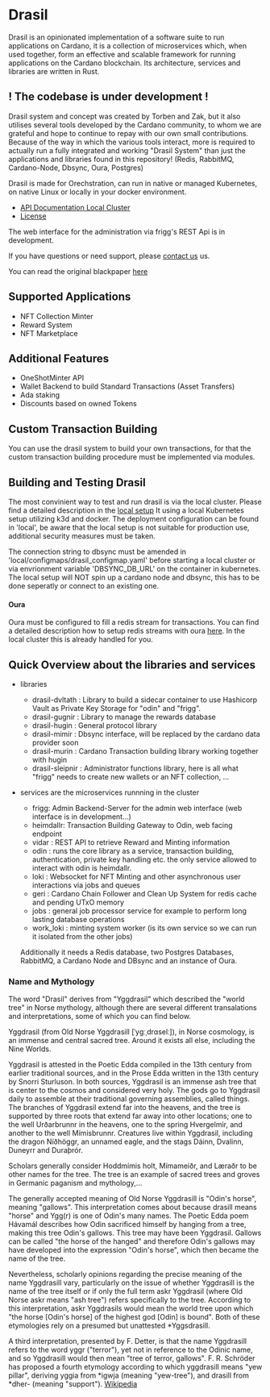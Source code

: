 # Drasil

Drasil is an opinionated implementation of a software suite to run applications on Cardano, it is a collection of microservices which, when used together, form an effective and scalable framework for running applications on the Cardano blockchain. Its architecture, services and libraries are written in Rust. 

## ! The codebase is under development ! 

Drasil system and concept was created by Torben and Zak, but it also utilises several tools developed by the Cardano community, to whom we are grateful and hope to continue to repay with our own small contributions.  Because of the way in which the various tools interact, more is required to actually run a fully integrated and working "Drasil System" than just the applications and libraries found in this repository! (Redis, RabbitMQ, Cardano-Node, Dbsync, Oura, Postgres)

Drasil is made for Orechstration, can run in native or managed Kubernetes, on native Linux or locally in your docker environment. 

* [API Documentation Local Cluster](https://documenter.getpostman.com/view/23201834/2s9YXpUHwG)
* [License](https://github.com/Sbcdn/drasil/blob/tk22/LICENSE.md)

The web interface for the administration via frigg's REST Api is in development. 

If you have questions or need support, please [contact us](mailto:info@drasil.io) us. 

You can read the original blackpaper [here](https://bit.ly/3vg9GvI)

## Supported Applications 
- NFT Collection Minter
- Reward System
- NFT Marketplace

## Additional Features
- OneShotMinter API
- Wallet Backend to build Standard Transactions (Asset Transfers)
- Ada staking
- Discounts based on owned Tokens

## Custom Transaction Building
You can use the drasil system to build your own transactions, for that the custom transaction building procedure must be implemented via modules. 

## Building and Testing Drasil
The most convinient way to test and run drasil is via the local cluster. 
Please find a detailed description in the [local setup](https://github.com/Sbcdn/drasil/tree/tk22/local)
It using a local Kubernetes setup utilizing k3d and docker. The deployment configuration can be found in 'local', be aware that the local setup is not suitable for production use, additional security measures must be taken. 

The connection string to dbsync must be amended in  'local/configmaps/drasil_configmap.yaml' before starting a local cluster or via envrionment variable 'DBSYNC_DB_URL' on the container in kubernetes. 
The local setup will NOT spin up a cardano node and dbsync, this has to be done seperatly or connect to an existing one. 

#### Oura
Oura must be configured to fill a redis stream for transactions. You can find a detailed description how to setup redis streams with oura [here](https://github.com/txpipe/oura). In the local cluster this is already handled for you.

## Quick Overview about the libraries and services
- libraries
   - drasil-dvltath : Library to build a sidecar container to use Hashicorp Vault as Private Key Storage for "odin" and "frigg".
   - drasil-gugnir : Library to manage the rewards database
   - drasil-hugin : General protocol library
   - drasil-mimir : Dbsync interface, will be replaced by the cardano data provider soon
   - drasil-murin : Cardano Transaction building library working together with hugin
   - drasil-sleipnir : Administrator functions library, here is all what "frigg" needs to create new wallets or an NFT collection, ...

- services are the microservices runnning in the cluster
   - frigg: Admin Backend-Server for the admin web interface (web interface is in development...)
   - heimdallr: Transaction Building Gateway to Odin, web facing endpoint
   - vidar : REST API to retrieve Reward and Minting information
   - odin : runs the core library as a service, transaction building, authentication, private key handling etc. the only service allowed to interact with odin is heimdallr.  
   - loki : Websocket for NFT Minting and other asynchronous user interactions via jobs and queues
   - geri : Cardano Chain Follower and Clean Up System for redis cache and pending UTxO memory
   - jobs : general job processor service for example to perform long lasting database operations
   - work_loki : minting system worker (is its own service so we can run it isolated from the other jobs)

   Additionally it needs a Redis database, two Postgres Databases, RabbitMQ, a Cardano Node and DBsync and an instance of Oura.

### Name and Mythology
The word "Drasil" derives from "Yggdrasil" which described the "world tree" in Norse mythology, although there are several different transalations and interpretations, some of which you can find below.

Yggdrasil (from Old Norse Yggdrasill [ˈyɡːˌdrɑselː]), in Norse cosmology, is an immense and central sacred tree. Around it exists all else, including the Nine Worlds.

Yggdrasil is attested in the Poetic Edda compiled in the 13th century from earlier traditional sources, and in the Prose Edda written in the 13th century by Snorri Sturluson. In both sources, Yggdrasil is an immense ash tree that is center to the cosmos and considered very holy. The gods go to Yggdrasil daily to assemble at their traditional governing assemblies, called things. The branches of Yggdrasil extend far into the heavens, and the tree is supported by three roots that extend far away into other locations; one to the well Urðarbrunnr in the heavens, one to the spring Hvergelmir, and another to the well Mímisbrunnr. Creatures live within Yggdrasil, including the dragon Níðhöggr, an unnamed eagle, and the stags Dáinn, Dvalinn, Duneyrr and Duraþrór.

Scholars generally consider Hoddmímis holt, Mímameiðr, and Læraðr to be other names for the tree. The tree is an example of sacred trees and groves in Germanic paganism and mythology,...

The generally accepted meaning of Old Norse Yggdrasill is "Odin's horse", meaning "gallows". This interpretation comes about because drasill means "horse" and Ygg(r) is one of Odin's many names. The Poetic Edda poem Hávamál describes how Odin sacrificed himself by hanging from a tree, making this tree Odin's gallows. This tree may have been Yggdrasil. Gallows can be called "the horse of the hanged" and therefore Odin's gallows may have developed into the expression "Odin's horse", which then became the name of the tree.

Nevertheless, scholarly opinions regarding the precise meaning of the name Yggdrasill vary, particularly on the issue of whether Yggdrasill is the name of the tree itself or if only the full term askr Yggdrasil (where Old Norse askr means "ash tree") refers specifically to the tree. According to this interpretation, askr Yggdrasils would mean the world tree upon which "the horse [Odin's horse] of the highest god [Odin] is bound". Both of these etymologies rely on a presumed but unattested *Yggsdrasill.

A third interpretation, presented by F. Detter, is that the name Yggdrasill refers to the word yggr ("terror"), yet not in reference to the Odinic name, and so Yggdrasill would then mean "tree of terror, gallows". F. R. Schröder has proposed a fourth etymology according to which yggdrasill means "yew pillar", deriving yggia from *igwja (meaning "yew-tree"), and drasill from *dher- (meaning "support").
[Wikipedia](https://en.wikipedia.org/wiki/Yggdrasil)

